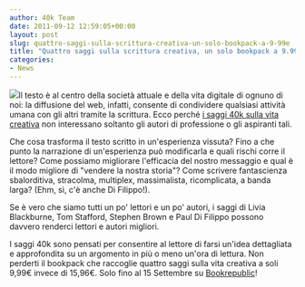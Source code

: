 ```yaml
---
author: 40k Team
date: 2011-09-12 12:59:05+00:00
layout: post
slug: quattro-saggi-sulla-scrittura-creativa-un-solo-bookpack-a-9-99e
title: "Quattro saggi sulla scrittura creativa, un solo bookpack a 9.99€"
categories:
- News
---
```


[![](http://quarantak.wpengine.com/wp-content/uploads/2011/09/scrittura_creativa_pack-191x300.jpg)](http://www.bookrepublic.it/book/scrittura-creativa/?utm_source=blog40k&utm_medium=post&utm_campaign=40k)ll testo è al centro della società attuale e della vita digitale di ognuno di noi: la diffusione del web, infatti, consente di condividere qualsiasi attività umana con gli altri tramite la scrittura.
Ecco perché [i saggi 40k sulla vita creativa](http://www.bookrepublic.it/book/scrittura-creativa/?utm_source=blog40k&utm_medium=post&utm_campaign=40k) non interessano soltanto gli autori di professione o gli aspiranti tali.

Che cosa trasforma il testo scritto in un'esperienza vissuta? Fino a che punto la narrazione di un'esperienza può modificarla e quali rischi corre il lettore? Come possiamo migliorare l'efficacia del nostro messaggio e qual è il modo migliore di "vendere la nostra storia"? Come scrivere fantascienza sbalorditiva, stracolma, multiplex, massimalista, ricomplicata, a banda larga? (Ehm, sì, c'è anche Di Filippo!).

Se è vero che siamo tutti un po' lettori e un po' autori, i saggi di Livia Blackburne, Tom Stafford, Stephen Brown e Paul Di Filippo possono davvero renderci lettori e autori migliori.

I saggi 40k sono pensati per consentire al lettore di farsi un'idea dettagliata e approfondita su un argomento in più o meno un'ora di lettura. Non perderti il bookpack che raccoglie quattro saggi sulla vita creativa a soli 9,99€ invece di 15,96€. Solo fino al 15 Settembre su [Bookrepublic](http://www.bookrepublic.it/book/scrittura-creativa/?utm_source=blog40k&utm_medium=post&utm_campaign=40k)!
